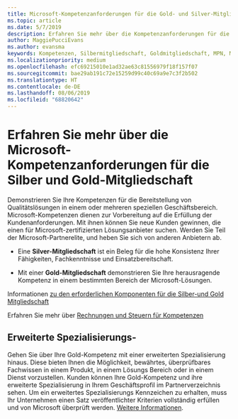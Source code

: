```yaml
---
title: Microsoft-Kompetenzanforderungen für die Gold- und Silver-Mitgliedschaft | Partner Center
ms.topic: article
ms.date: 5/7/2019
description: Erfahren Sie mehr über die Kompetenzanforderungen für die Mitgliedschaftsstufen Silber und Gold.
author: MaggiePucciEvans
ms.author: evansma
keywords: Kompetenzen, Silbermitgliedschaft, Goldmitgliedschaft, MPN, Maps, Kompetenz, Microsoft Partner Network, Netzwerk Mitgliedschaft, erweiterte Spezialisierung
ms.localizationpriority: medium
ms.openlocfilehash: efc69215010e1ad32ae63c81556979f18f157f07
ms.sourcegitcommit: bae29ab191c72e15259d99c40c69a9e7c3f2b502
ms.translationtype: HT
ms.contentlocale: de-DE
ms.lasthandoff: 08/06/2019
ms.locfileid: "68820642"
---
```

# <a name="microsoft-competency-requirements-for-gold-and-silver-membership"></a>Erfahren Sie mehr über die Microsoft-Kompetenzanforderungen für die Silber und Gold-Mitgliedschaft


Demonstrieren Sie Ihre Kompetenzen für die Bereitstellung von Qualitätslösungen in einem oder mehreren speziellen Geschäftsbereich. Microsoft-Kompetenzen dienen zur Vorbereitung auf die Erfüllung der Kundenanforderungen. Mit ihnen können Sie neue Kunden gewinnen, die einen für Microsoft-zertifizierten Lösungsanbieter suchen. Werden Sie Teil der Microsoft-Partnerelite, und heben Sie sich von anderen Anbietern ab.

- Eine **Silver-Mitgliedschaft** ist ein Beleg für die hohe Konsistenz Ihrer Fähigkeiten, Fachkenntnisse und Einsatzbereitschaft.

- Mit einer **Gold-Mitgliedschaft** demonstrieren Sie Ihre herausragende Kompetenz in einem bestimmten Bereich der Microsoft-Lösungen.

Informationen [zu den erforderlichen Komponenten für die Silber-und Gold Mitgliedschaft](https://partner.microsoft.com/membership/competencies)

Erfahren Sie mehr über [Rechnungen und Steuern für Kompetenzen](mpn-view-print-maps-invoice.md)

## <a name="advanced-specializations"></a>Erweiterte Spezialisierungs-

Gehen Sie über Ihre Gold-Kompetenz mit einer erweiterten Spezialisierung hinaus. Diese bieten Ihnen die Möglichkeit, bewährtes, überprüfbares Fachwissen in einem Produkt, in einem Lösungs Bereich oder in einem Dienst vorzustellen. Kunden können Ihre Gold-Kompetenz und ihre erweiterte Spezialisierung in Ihrem Geschäftsprofil im Partnerverzeichnis sehen. Um ein erweitertes Spezialisierungs Kennzeichen zu erhalten, muss Ihr Unternehmen einen Satz veröffentlichter Kriterien vollständig erfüllen und von Microsoft überprüft werden. [Weitere Informationen](https://partner.microsoft.com/membership/competencies#tab-content-2). 